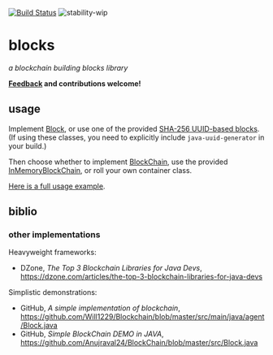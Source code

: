 [![Build Status](https://travis-ci.org/gsvarovsky/blocks.svg?branch=master)](https://travis-ci.org/gsvarovsky/blocks)
![stability-wip](https://img.shields.io/badge/stability-work_in_progress-lightgrey.svg)

# blocks
_a blockchain building blocks library_

**[Feedback](https://github.com/gsvarovsky/blocks/issues) and contributions welcome!**

## usage
Implement [Block](/src/main/java/org/m_ld/blocks/Block.java), or use one of the provided [SHA-256 UUID-based blocks](/src/main/java/org/m_ld/blocks/uuid). (If using these classes, you need to explicitly include `java-uuid-generator` in your build.)

Then choose whether to implement [BlockChain](/src/main/java/org/m_ld/blocks/BlockChain.java), use the provided [InMemoryBlockChain](/src/main/java/org/m_ld/blocks/InMemoryBlockChain.java), or roll your own container class.

[Here is a full usage example](/src/test/java/org/m_ld/blocks/uuid/BlockChainTest.java).

## biblio
### other implementations
Heavyweight frameworks:
* DZone, _The Top 3 Blockchain Libraries for Java Devs_, https://dzone.com/articles/the-top-3-blockchain-libraries-for-java-devs

Simplistic demonstrations:
* GitHub, _A simple implementation of blockchain_, https://github.com/Will1229/Blockchain/blob/master/src/main/java/agent/Block.java
* GitHub, _Simple BlockChain DEMO in JAVA_, https://github.com/Anujraval24/BlockChain/blob/master/src/Block.java
